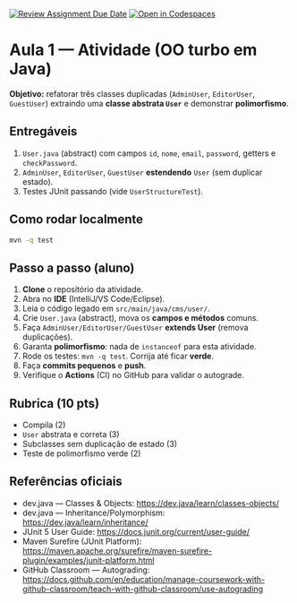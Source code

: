 [![Review Assignment Due Date](https://classroom.github.com/assets/deadline-readme-button-22041afd0340ce965d47ae6ef1cefeee28c7c493a6346c4f15d667ab976d596c.svg)](https://classroom.github.com/a/_bS7pPzt)
[![Open in Codespaces](https://classroom.github.com/assets/launch-codespace-2972f46106e565e64193e422d61a12cf1da4916b45550586e14ef0a7c637dd04.svg)](https://classroom.github.com/open-in-codespaces?assignment_repo_id=20081361)
# Aula 1 — Atividade (OO turbo em Java)
**Objetivo:** refatorar três classes duplicadas (`AdminUser`, `EditorUser`, `GuestUser`) extraindo uma **classe abstrata `User`** e demonstrar **polimorfismo**.

## Entregáveis
1. `User.java` (abstract) com campos `id`, `nome`, `email`, `password`, getters e `checkPassword`.
2. `AdminUser`, `EditorUser`, `GuestUser` **estendendo** `User` (sem duplicar estado).
3. Testes JUnit passando (vide `UserStructureTest`).

## Como rodar localmente
```bash
mvn -q test
```

## Passo a passo (aluno)
1. **Clone** o repositório da atividade.
2. Abra no **IDE** (IntelliJ/VS Code/Eclipse).
3. Leia o código legado em `src/main/java/cms/user/`.
4. Crie `User.java` (abstract), mova os **campos e métodos** comuns.
5. Faça `AdminUser/EditorUser/GuestUser` **extends User** (remova duplicações).
6. Garanta **polimorfismo**: nada de `instanceof` para esta atividade.
7. Rode os testes: `mvn -q test`. Corrija até ficar **verde**.
8. Faça **commits pequenos** e **push**.
9. Verifique o **Actions** (CI) no GitHub para validar o autograde.

## Rubrica (10 pts)
- Compila (2)
- `User` abstrata e correta (3)
- Subclasses sem duplicação de estado (3)
- Teste de polimorfismo verde (2)

## Referências oficiais
- dev.java — Classes & Objects: https://dev.java/learn/classes-objects/
- dev.java — Inheritance/Polymorphism: https://dev.java/learn/inheritance/
- JUnit 5 User Guide: https://docs.junit.org/current/user-guide/
- Maven Surefire (JUnit Platform): https://maven.apache.org/surefire/maven-surefire-plugin/examples/junit-platform.html
- GitHub Classroom — Autograding: https://docs.github.com/en/education/manage-coursework-with-github-classroom/teach-with-github-classroom/use-autograding
